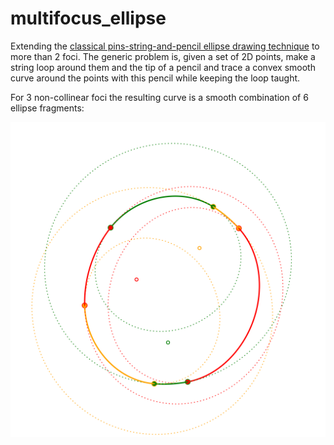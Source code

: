 # multifocus_ellipse

Extending the [classical pins-string-and-pencil ellipse drawing technique](https://www.youtube.com/watch?v=0maahsJQOJE&t=30) to more than 2 foci.
The generic problem is, given a set of 2D points, make a string loop around them and the tip of a pencil
and trace a convex smooth curve around the points with this pencil while keeping the loop taught.

For 3 non-collinear foci the resulting curve is a smooth combination of 6 ellipse fragments:

![Three-foci ellipse example](examples/three_foci_example.svg "Three-foci ellipse example")

